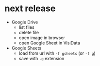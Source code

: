 # next release

- Google Drive
  - list files
  - delete file
  - open image in browser
  - open Google Sheet in VisiData
- Google Sheets
  - load from url with `-f gsheets` (or `-f g`)
  - save with `.g` extension
